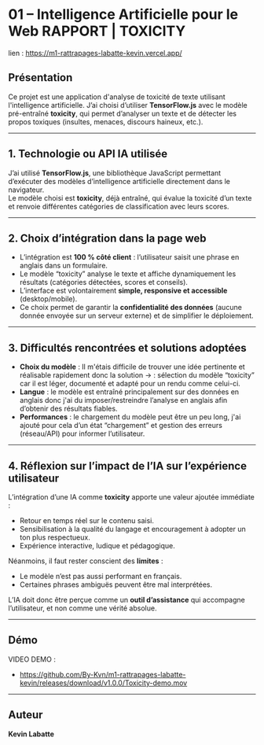 # 01 – Intelligence Artificielle pour le Web RAPPORT  | TOXICITY
lien : https://m1-rattrapages-labatte-kevin.vercel.app/

## Présentation  
Ce projet est une application d'analyse de toxicité de texte utilisant l'intelligence artificielle.
J’ai choisi d’utiliser **TensorFlow.js** avec le modèle pré-entraîné **toxicity**, qui permet d’analyser un texte et de détecter les propos toxiques (insultes, menaces, discours haineux, etc.).  

---

## 1. Technologie ou API IA utilisée  
J’ai utilisé **TensorFlow.js**, une bibliothèque JavaScript permettant d’exécuter des modèles d’intelligence artificielle directement dans le navigateur.  
Le modèle choisi est **toxicity**, déjà entraîné, qui évalue la toxicité d’un texte et renvoie différentes catégories de classification avec leurs scores.  

---

## 2. Choix d’intégration dans la page web  
- L’intégration est **100 % côté client** : l’utilisateur saisit une phrase en anglais dans un formulaire.  
- Le modèle “toxicity” analyse le texte et affiche dynamiquement les résultats (catégories détectées, scores et conseils).  
- L’interface est volontairement **simple, responsive et accessible** (desktop/mobile).  
- Ce choix permet de garantir la **confidentialité des données** (aucune donnée envoyée sur un serveur externe) et de simplifier le déploiement.  

---

## 3. Difficultés rencontrées et solutions adoptées  
- **Choix du modèle** : Il m'étais difficile de trouver une idée pertinente et réalisable rapidement donc la solution -> : sélection du modèle “toxicity” car il est léger, documenté et adapté pour un rendu comme celui-ci.  
- **Langue** : le modèle est entraîné principalement sur des données en anglais donc j'ai du imposer/restreindre l’analyse en anglais afin d’obtenir des résultats fiables.  
- **Performances** : le chargement du modèle peut être un peu long, j'ai ajouté pour cela d’un état “chargement” et gestion des erreurs (réseau/API) pour informer l’utilisateur.  

---

## 4. Réflexion sur l’impact de l’IA sur l’expérience utilisateur  
L’intégration d’une IA comme **toxicity** apporte une valeur ajoutée immédiate :  
- Retour en temps réel sur le contenu saisi.  
- Sensibilisation à la qualité du langage et encouragement à adopter un ton plus respectueux.  
- Expérience interactive, ludique et pédagogique.  

Néanmoins, il faut rester conscient des **limites** :  
- Le modèle n’est pas aussi performant en français.  
- Certaines phrases ambiguës peuvent être mal interprétées.  

L’IA doit donc être perçue comme un **outil d’assistance** qui accompagne l’utilisateur, et non comme une vérité absolue.  

---

## Démo  
VIDEO DEMO : 
- https://github.com/By-Kvn/m1-rattrapages-labatte-kevin/releases/download/v1.0.0/Toxicity-demo.mov
  

---

## Auteur  
**Kevin Labatte**  
